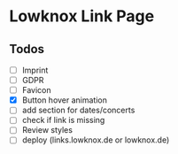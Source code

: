 # Lowknox Link Page

## Todos
- [ ] Imprint
- [ ] GDPR
- [ ] Favicon
- [x] Button hover animation
- [ ] add section for dates/concerts
- [ ] check if link is missing
- [ ] Review styles
- [ ] deploy (links.lowknox.de or lowknox.de)